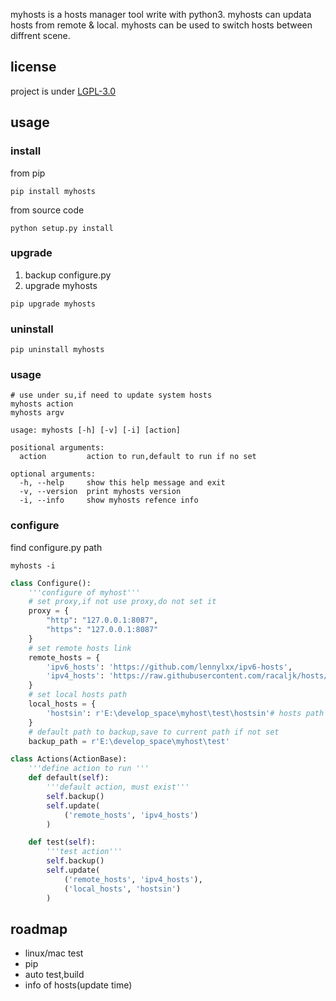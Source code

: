 myhosts is a hosts manager tool write with python3.
myhosts can updata hosts from remote & local.
myhosts can be used to switch hosts between diffrent scene.
## license 
project is under [LGPL-3.0](./LICENSE)
## usage
### install
from pip
```shell
pip install myhosts
```
from source code
```shell
python setup.py install
```
### upgrade
1. backup configure.py
2. upgrade myhosts
```shell
pip upgrade myhosts
```
### uninstall
```shell
pip uninstall myhosts
```
### usage
```shell
# use under su,if need to update system hosts
myhosts action
myhosts argv
```
```shell
usage: myhosts [-h] [-v] [-i] [action]

positional arguments:
  action         action to run,default to run if no set

optional arguments:
  -h, --help     show this help message and exit
  -v, --version  print myhosts version
  -i, --info     show myhosts refence info
```
### configure
find configure.py path
```shell
myhosts -i
```
```py
class Configure():
    '''configure of myhost'''
    # set proxy,if not use proxy,do not set it
    proxy = {
        "http": "127.0.0.1:8087",
        "https": "127.0.0.1:8087"
    }
    # set remote hosts link
    remote_hosts = {
        'ipv6_hosts': 'https://github.com/lennylxx/ipv6-hosts',
        'ipv4_hosts': 'https://raw.githubusercontent.com/racaljk/hosts/master/hosts'
    }
    # set local hosts path
    local_hosts = {
        'hostsin': r'E:\develop_space\myhost\test\hostsin'# hosts path
    }
    # default path to backup,save to current path if not set
    backup_path = r'E:\develop_space\myhost\test'

class Actions(ActionBase):
    '''define action to run '''
    def default(self):
        '''default action, must exist'''
        self.backup()
        self.update(
            ('remote_hosts', 'ipv4_hosts')
        )

    def test(self):
        '''test action'''
        self.backup()
        self.update(
            ('remote_hosts', 'ipv4_hosts'),
            ('local_hosts', 'hostsin')
        )
```
## roadmap
- linux/mac test
- pip
- auto test,build
- info of hosts(update time)
